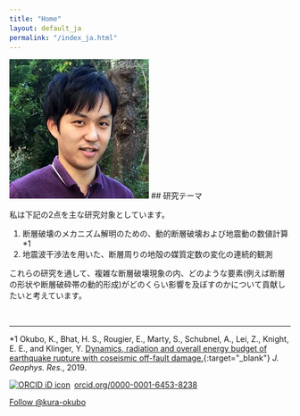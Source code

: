 ```yaml
---
title: "Home"
layout: default_ja
permalink: "/index_ja.html"
---
```


<img class="profile-picture" src="photos/okubo01.jpg">
## 研究テーマ

私は下記の2点を主な研究対象としています。

1. 断層破壊のメカニズム解明のための、動的断層破壊および地震動の数値計算*1
2. 地震波干渉法を用いた、断層周りの地殻の媒質定数の変化の連続的観測

これらの研究を通して、複雑な断層破壊現象の内、どのような要素(例えば断層の形状や断層破砕帯の動的形成)がどのくらい影響を及ぼすのかについて貢献したいと考えています。

<br>

---
*1 	Okubo, K., Bhat, H. S., Rougier, E., Marty, S., Schubnel, A., Lei, Z., Knight, E. E., and Klinger, Y. [Dynamics, radiation and overall energy budget of earthquake rupture with coseismic off-fault damage.](https://doi.org/10.1029/2019JB017304){:target="_blank"} _J. Geophys. Res._, 2019.



<div itemscope itemtype="https://schema.org/Person"><a itemprop="sameAs" content="https://orcid.org/0000-0001-6453-8238" href="https://orcid.org/0000-0001-6453-8238" target="orcid.widget" rel="noopener noreferrer" style="vertical-align:top;"><img src="https://orcid.org/sites/default/files/images/orcid_16x16.png" style="width:1em;margin-right:.5em;" alt="ORCID iD icon">orcid.org/0000-0001-6453-8238</a></div>

<a class="github-button" href="https://github.com/kura-okubo" data-size="large" aria-label="Follow @kura-okubo on GitHub">Follow @kura-okubo</a>

